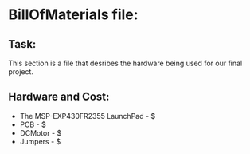 # BillOfMaterials file:

## Task:
This section is a file that desribes the hardware being used for our final project.

## Hardware and Cost:
- The MSP-EXP430FR2355 LaunchPad - $
- PCB - $
- DCMotor - $
- Jumpers - $
